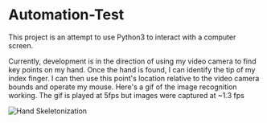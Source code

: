 # Automation-Test
This project is an attempt to use Python3 to interact with a computer screen.

Currently, development is in the direction of using my video camera to find key points on my hand. Once the hand is found, I can identify the tip of my index finger. I can then use this point's location relative to the video camera bounds and operate my mouse. Here's a gif of the image recognition working. The gif is played at 5fps but images were captured at ~1.3 fps

![Hand Skeletonization](https://github.com/EngineerYo/Computer-Vision/blob/master/video/handSkeletonization.gif)
